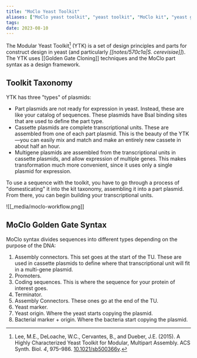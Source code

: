 ```yaml
---
title: "MoClo Yeast Toolkit"
aliases: ["MoClo yeast toolkit", "yeast toolkit", "MoClo kit", "yeast golden gate kit"]
tags:
date: 2023-08-10
---
```


The Modular Yeast Toolkit[^moclo] (YTK) is a set of design principles and parts for construct design in yeast (and particularly *[[notes/570c1a|S. cerevisiae]]*). The YTK uses [[Golden Gate Cloning]] techniques and the MoClo part syntax as a design framework.

## Toolkit Taxonomy
YTK has three "types" of plasmids:
- Part plasmids are not ready for expression in yeast. Instead, these are like your catalog of sequences. These plasmids have BsaI binding sites that are used to define the part type.
- Cassette plasmids are complete transcriptional units. These are assembled from one of each part plasmid. This is the beauty of the YTK—you can easily mix and match and make an entirely new cassete in about half an hour.
- Multigene plasmids are assembled from the transcriptional units in cassette plasmids, and allow expression of multiple genes. This makes transformation much more convenient, since it uses only a single plasmid for expression.

To use a sequence with the toolkit, you have to go through a process of "domesticating" it into the kit taxonomy, assembling it into a part plasmid. From there, you can begin building your transcriptional units.

![[_media/moclo-workflow.png]]

## MoClo Golden Gate Syntax
MoClo syntax divides sequences into different types depending on the purpose of the DNA:
1. Assembly connectors. This set goes at the start of the TU. These are used in cassette plasmids to define where that transcriptional unit will fit in a multi-gene plasmid.
2. Promoters.
3. Coding sequences. This is where the sequence for your protein of interest goes.
4. Terminator.
5. Assembly Connectors. These ones go at the end of the TU.
6. Yeast marker.
7. Yeast origin. Where the yeast starts copying the plasmid.
8. Bacterial marker + origin. Where the bacteria start copying the plasmid.


[^moclo]: Lee, M.E., DeLoache, W.C., Cervantes, B., and Dueber, J.E. (2015). A Highly Characterized Yeast Toolkit for Modular, Multipart Assembly. ACS Synth. Biol. _4_, 975–986. [10.1021/sb500366v](https://doi.org/10.1021/sb500366v).